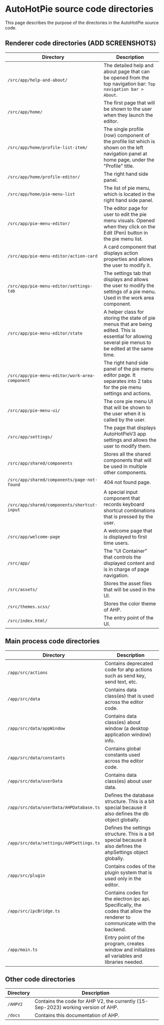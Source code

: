 # AutoHotPie source code directories
This page describes the purpose of the directories in the AutoHotPie source code.

## Renderer code directories (ADD SCREENSHOTS)
| Directory                                      | Description                                                                                                                                              |
|------------------------------------------------|----------------------------------------------------------------------------------------------------------------------------------------------------------|
| `/src/app/help-and-about/`                     | The detailed help and about page that can be opened from the top navigation bar: `Top navigation bar > About`.                                           |
| `/src/app/home/`                               | The first page that will be shown to the user when they launch the editor.                                                                               |
| `/src/app/home/profile-list-item/`             | The single profile (row) component of the profile list which is shown on the left navigation panel at home page, under the "Profile" title.              |
| `/src/app/home/profile-editor/`                | The right hand side panel.                                                                                                                               |
| `/src/app/home/pie-menu-list`                  | The list of pie menu, which is located in the right hand side panel.                                                                                     |
| `/src/app/pie-menu-editor/`                    | The editor page for user to edit the pie menu visuals. Opened when they click on the Edit (Pen) button in the pie menu list.                             |
| `/src/app/pie-menu-editor/action-card`         | A card component that displays action properties and allows the user to modify it.                                                                       |
| `/src/app/pie-menu-editor/settings-tab`        | The settings tab that displays and allows the user to modify the settings of a pie menu. Used in the work area component.                                |
| `/src/app/pie-menu-editor/state`               | A helper class for storing the state of pie menus that are being edited. This is essential for allowing several pie menus to be edited at the same time. |
| `/src/app/pie-menu-editor/work-area-component` | The right hand side panel of the pie menu editor page. It separates into 2 tabs for the pie menu settings and actions.                                   |
| `/src/app/pie-menu-ui/`                        | The core pie menu UI that will be shown to the user when it is called by the user.                                                                       |
| `/src/app/settings/`                           | The page that displays AutoHotPieV3 app settings and allows the user to modify them.                                                                     |
| `/src/app/shared/components`                   | Stores all the shared components that will be used in multiple other components.                                                                         |
| `/src/app/shared/components/page-not-found`    | 404 not found page.                                                                                                                                      |
| `/src/app/shared/components/shortcut-input`    | A special input component that records keyboard shortcut combinations that is pressed by the user.                                                       |
| `/src/app/welcome-page`                        | A welcome page that is displayed to first time users.                                                                                                    |
| `/src/app/`                                    | The "UI Container" that controls the displayed content and is in charge of page navigation.                                                              |
| `/src/assets/`                                 | Stores the asset files that will be used in the UI.                                                                                                      |
| `/src/themes.scss/`                            | Stores the color theme of AHP.                                                                                                                           |
| `/src/index.html/`                             | The entry point of the UI.                                                                                                                               |

## Main process code directories
| Directory                               | Description                                                                                                               |
|-----------------------------------------|---------------------------------------------------------------------------------------------------------------------------|
| `/app/src/actions`                      | Contains deprecated code for ahp actions such as send key, send text, etc.                                                |
| `/app/src/data`                         | Contains data class(es) that is used across the editor code.                                                              |
| `/app/src/data/appWindow`               | Contains data class(es) about window (a desktop application window) info.                                                 |
| `/app/src/data/constants`               | Contains global constants used across the editor code.                                                                    |
| `/app/src/data/userData`                | Contains data class(es) about user data.                                                                                  |
| `/app/src/data/userData/AHPDatabase.ts` | Defines the database structure. This is a bit special because it also defines the db object globally.                     |
| `/app/src/data/settings/AHPSettings.ts` | Defines the settings structure. This is a bit special because it also defines the ahpSettings object globally.            |
| `/app/src/plugin`                       | Contains codes of the plugin system that is used only in the editor.                                                      |
| `/app/src/ipcBridge.ts`                 | Contains codes for the electron ipc api. Specifically, the codes that allow the renderer to communicate with the backend. |
| `/app/main.ts`                          | Entry point of the program, creates window and initializes all variables and libraries needed.                            |

## Other code directories
| Directory | Description                                                                       |
|-----------|-----------------------------------------------------------------------------------|
| `/AHPV2`  | Contains the code for AHP V2, the currently (15-Sep-2023) working version of AHP. |
| `/docs`   | Contains this documentation of AHP.                                               |
